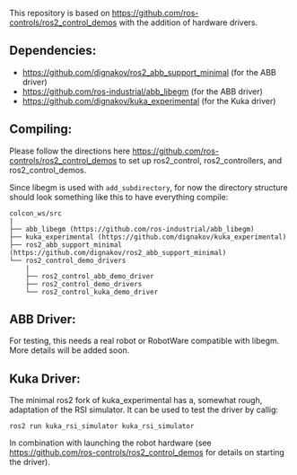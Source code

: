 This repository is based on https://github.com/ros-controls/ros2_control_demos with the addition of hardware drivers.

## Dependencies:
- https://github.com/dignakov/ros2_abb_support_minimal (for the ABB driver)
- https://github.com/ros-industrial/abb_libegm (for the ABB driver)
- https://github.com/dignakov/kuka_experimental (for the Kuka driver)

## Compiling:
Please follow the directions here https://github.com/ros-controls/ros2_control_demos to set up ros2_control, ros2_controllers, and ros2_control_demos.

Since libegm is used with `add_subdirectory`, for now the directory structure should look something like this to have everything compile:

```
colcon_ws/src
|
├── abb_libegm (https://github.com/ros-industrial/abb_libegm)
├── kuka_experimental (https://github.com/dignakov/kuka_experimental)
├── ros2_abb_support_minimal (https://github.com/dignakov/ros2_abb_support_minimal)
└── ros2_control_demo_drivers
    |
    ├── ros2_control_abb_demo_driver
    ├── ros2_control_demo_drivers
    └── ros2_control_kuka_demo_driver
```

## ABB Driver:
For testing, this needs a real robot or RobotWare compatible with libegm. More details will be added soon.

## Kuka Driver:
The minimal ros2 fork of kuka_experimental has a, somewhat rough, adaptation of the RSI simulator. It can be used to test the driver by callig:
```
ros2 run kuka_rsi_simulator kuka_rsi_simulator
```

In combination with launching the robot hardware (see https://github.com/ros-controls/ros2_control_demos for details on starting the driver).

